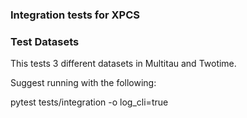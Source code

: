 
### Integration tests for XPCS


### Test Datasets

This tests 3 different datasets in Multitau and Twotime. 

Suggest running with the following:

pytest tests/integration -o log_cli=true